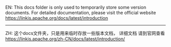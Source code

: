EN:
This docs folder is only used to temporarily store some version documents.
For detailed documentation, please visit the official website
<https://linkis.apache.org/docs/latest/introduction>

------
ZH:
这个docs文件夹，只是用来临时存放一些版本文档，
详细文档 请到官网查看   https://linkis.apache.org/zh-CN/docs/latest/introduction/
